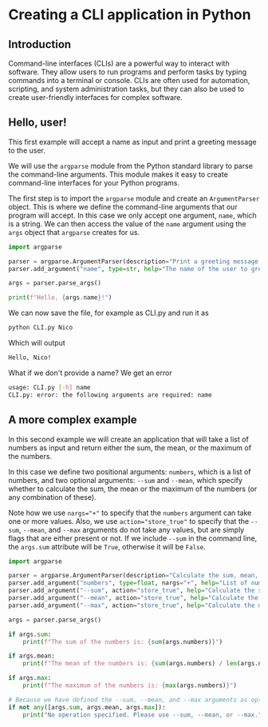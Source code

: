 # Creating a CLI application in Python

## Introduction

Command-line interfaces (CLIs) are a powerful way to interact with software. They allow users to run programs and perform tasks by typing commands into a terminal or console. CLIs are often used for automation, scripting, and system administration tasks, but they can also be used to create user-friendly interfaces for complex software.

## Hello, user!

This first example will accept a name as input and print a greeting message to the user.

We will use the `argparse` module from the Python standard library to parse the command-line arguments. This module makes it easy to create command-line interfaces for your Python programs.

The first step is to import the `argparse` module and create an `ArgumentParser` object. This is where we define the command-line arguments that our program will accept.
In this case we only accept one argument, `name`, which is a string.
We can then access the value of the `name` argument using the `args` object that `argparse` creates for us.

```python
import argparse

parser = argparse.ArgumentParser(description="Print a greeting message to the user.")
parser.add_argument("name", type=str, help="The name of the user to greet.")

args = parser.parse_args()

print(f"Hello, {args.name}!")
```

We can now save the file, for example as CLI.py and run it as

```bash
python CLI.py Nico
```

Which will output

```bash
Hello, Nico!
```

What if we don't provide a name? We get an error

```bash
usage: CLI.py [-h] name
CLI.py: error: the following arguments are required: name
```

## A more complex example

In this second example we will create an application that will take a list of numbers as input and return either the sum, the mean, or the maximum of the numbers.

In this case we define two positional arguments: `numbers`, which is a list of numbers, and two optional arguments: `--sum` and `--mean`, which specify whether to calculate the sum, the mean or the maximum of the numbers (or any combination of these).

Note how we use `nargs="+"` to specify that the `numbers` argument can take one or more values.
Also, we use `action="store_true"` to specify that the `--sum`, `--mean`, and `--max` arguments do not take any values, but are simply flags that are either present or not. If we include `--sum` in the command line, the `args.sum` attribute will be `True`, otherwise it will be `False`.

```python
import argparse

parser = argparse.ArgumentParser(description="Calculate the sum, mean, or median of a list of numbers.")
parser.add_argument("numbers", type=float, nargs="+", help="List of numbers to calculate the sum, mean, or median of.")
parser.add_argument("--sum", action="store_true", help="Calculate the sum of the numbers.")
parser.add_argument("--mean", action="store_true", help="Calculate the mean of the numbers.")
parser.add_argument("--max", action="store_true", help="Calculate the maximum of the numbers.")

args = parser.parse_args()

if args.sum:
    print(f"The sum of the numbers is: {sum(args.numbers)}")

if args.mean:
    print(f"The mean of the numbers is: {sum(args.numbers) / len(args.numbers)}")

if args.max:
    print(f"The maximum of the numbers is: {max(args.numbers)}")

# Because we have defined the --sum, --mean, and --max arguments as optional, we need to check if at least one of them is present.
if not any([args.sum, args.mean, args.max]):
    print("No operation specified. Please use --sum, --mean, or --max.")
```